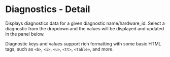 # Diagnostics - Detail

Displays diagnostics data for a given diagnostic name/hardware_id.  Select a diagnostic from the dropdown and the values will be displayed and updated in the panel below.

Diagnostic keys and values support rich formatting with some basic HTML tags, such as `<b>`, `<i>`, `<u>`, `<tt>`, `<table>`, and more.
